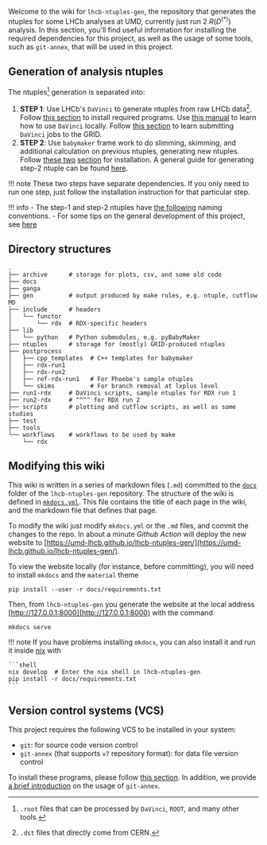 Welcome to the wiki for `lhcb-ntuples-gen`, the repository that generates the
ntuples for some LHCb analyses at UMD, currently just run 2 $R(D^{(*)})$
analysis. In this section, you'll find useful information for installing the
required dependencies for this project, as well as the usage of some tools,
such as `git-annex`, that will be used in this project.


## Generation of analysis ntuples
The ntuples[^1] generation is separated into:

1. **STEP 1**: Use LHCb's `DaVinci` to generate ntuples from raw LHCb data[^2].
   Follow [this section](ntupling/installation/#install-docker-to-run-davinci-locally) to install required programs.
   Use [this manual](ntupling/step1_davinci.md) to learn how to use `DaVinci` locally.
   Follow [this section](ntupling/grid_job.md) to learn submitting `DaVinci`
   jobs to the GRID.
2. **STEP 2**: Use `babymaker` frame work to do slimming, skimming, and additional
   calculation on previous ntuples, generating new ntuples.
   Follow [these two](ntupling/installation/#install-nix) [section](ntupling/installation/#install-babymaker) for installation.
   A general guide for generating step-2 ntuple can be found [here](ntupling/step2_babymaker.md).

!!! note
    These two steps have separate dependencies. If you only need to run one
    step, just follow the installation instruction for that particular step.

!!! info
    - The step-1 and step-2 ntuples have [the following](ntupling/nomenclature.md)
      naming conventions.
    - For some tips on the general development of this project, see [here](ntupling/dev.md)


## Directory structures

```shell
.
├── archive      # storage for plots, csv, and some old code
├── docs
├── ganga
├── gen          # output produced by make rules, e.g. ntuple, cutflow MD
├── include      # headers
│   └── functor
│       └── rdx  # RDX-specific headers
├── lib
│   └── python   # Python submodules, e.g. pyBabyMaker
├── ntuples      # storage for (mostly) GRID-produced ntuples
├── postprocess
│   ├── cpp_templates  # C++ templates for babymaker
│   ├── rdx-run1
│   ├── rdx-run2
│   ├── ref-rdx-run1   # For Phoebe's sample ntuples
│   └── skims          # For branch removal at lxplus level
├── run1-rdx     # DaVinci scripts, sample ntuples for RDX run 1
├── run2-rdx     # ^^^^ for RDX run 2
├── scripts      # plotting and cutflow scripts, as well as some studies
├── test
├── tools
└── workflows    # workflows to be used by make
    └── rdx
```


## Modifying this wiki
This wiki is written in a series of markdown files (`.md`) committed to the
[`docs`](https://github.com/umd-lhcb/lhcb-ntuples-gen/tree/master/docs) folder of the
`lhcb-ntuples-gen` repository. The structure of the wiki is defined in
[`mkdocs.yml`](https://github.com/umd-lhcb/lhcb-ntuples-gen/blob/master/mkdocs.yml).
This file contains the title of each page in the wiki, and the markdown file
that defines that page.

To modify the wiki just modify `mkdocs.yml` or the `.md` files, and commit the
changes to the repo. In about a minute _Github Action_ will deploy the new
website to
[https://umd-lhcb.github.io/lhcb-ntuples-gen/](https://umd-lhcb.github.io/lhcb-ntuples-gen/).

To view the website locally (for instance, before committing), you will need to
install `mkdocs` and the `material` theme
```
pip install --user -r docs/requirements.txt
```
Then, from `lhcb-ntuples-gen` you generate the website at the local address
[http://127.0.0.1:8000](http://127.0.0.1:8000) with the command
```
mkdocs serve
```

!!! note
    If you have problems installing `mkdocs`, you can also install it and run it inside
    [nix](ntupling/installation/#install-nix) with

    ```shell
    nix develop  # Enter the nix shell in lhcb-ntuples-gen
    pip install -r docs/requirements.txt
    ```


## Version control systems (VCS)
This project requires the following VCS to be installed in your system:

* `git`: for source code version control
* `git-annex` (that supports `v7` repository format): for data file version
  control

To install these programs, please follow [this section](ntupling/installation/#install-vcs-git-and-git-annex).
In addition, we provide [a brief introduction](software_manuals/git_annex) on the usage of `git-annex`.


[^1]: `.root` files that can be processed by `DaVinci`, `ROOT`, and many other tools.
[^2]: `.dst` files that directly come from CERN.
